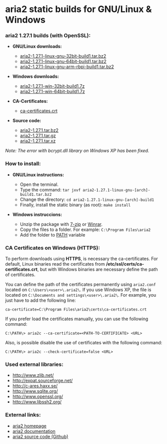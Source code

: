 aria2 static builds for GNU/Linux & Windows
===========================================

### aria2 1.27.1 builds (with OpenSSL):

  * **GNU/Linux downloads:**
    * [aria2-1.27.1-linux-gnu-32bit-build1.tar.bz2](https://github.com/q3aql/aria2-static-builds/releases/download/v1.27.1/aria2-1.27.1-linux-gnu-32bit-build1.tar.bz2)
    * [aria2-1.27.1-linux-gnu-64bit-build1.tar.bz2](https://github.com/q3aql/aria2-static-builds/releases/download/v1.27.1/aria2-1.27.1-linux-gnu-64bit-build1.tar.bz2)
    * [aria2-1.27.1-linux-gnu-arm-rbpi-build1.tar.bz2](https://github.com/q3aql/aria2-static-builds/releases/download/v1.27.1/aria2-1.27.1-linux-gnu-arm-rbpi-build1.tar.bz2)

  * **Windows downloads:**
    * [aria2-1.27.1-win-32bit-build1.7z](https://github.com/q3aql/aria2-static-builds/releases/download/v1.27.1/aria2-1.27.1-win-32bit-build1.7z)
    * [aria2-1.27.1-win-64bit-build1.7z](https://github.com/q3aql/aria2-static-builds/releases/download/v1.27.1/aria2-1.27.1-win-64bit-build1.7z)
    
  * **CA-Certificates:**
    * [ca-certificates.crt](https://github.com/q3aql/aria2-static-builds/releases/download/v1.27.1/ca-certificates.crt)

  * **Source code:**
    * [aria2-1.27.1.tar.bz2](https://github.com/tatsuhiro-t/aria2/releases/download/release-1.27.1/aria2-1.27.1.tar.bz2)
    * [aria2-1.27.1.tar.gz](https://github.com/tatsuhiro-t/aria2/releases/download/release-1.27.1/aria2-1.27.1.tar.gz)
    * [aria2-1.27.1.tar.xz](https://github.com/tatsuhiro-t/aria2/releases/download/release-1.27.1/aria2-1.27.1.tar.xz)

_Note: The error with bcrypt.dll library on Windows XP has been fixed._

### How to install:

  * **GNU/Linux instructions:**
    * Open the terminal.
    * Type the command: `tar jxvf aria2-1.27.1-linux-gnu-[arch]-build1.tar.bz2`
    * Change the directory: `cd aria2-1.27.1-linux-gnu-[arch]-build1`
    * Finally, install the static binary (as root): `make install`

  * **Windows instruccions:**
    * Unzip the package with [7-zip](http://www.7-zip.org/) or [Winrar](http://www.rarlab.com/).
    * Copy the files to a folder. For example: `C:\Program Files\aria2`
    * Add the folder to [PATH](https://www.google.es/search?q=add+folder+to+PATH+on+Windows) variable

### CA Certificates on Windows (HTTPS):

To perform downloads using **HTTPS**, is necessary the ca-certificates. For default, Linux binaries read the certificates from **/etc/ssl/certs/ca-certificates.crt**, but with Windows binaries are necessary define the path of certificates.

You can define the path of the certificates permanently using `aria2.conf` located on `C:\Users\<user>\.aria2\`. If you use Windows XP, the file is located on `C:\Documents and settings\<user>\.aria2\`. For example, you just have to add the following line:

`ca-certificate=C:\Program Files\aria2\certs\ca-certificates.crt`

If you prefer load the certificates manually, you can use the following command:

`C:\PATH\> aria2c --ca-certificate=<PATH-TO-CERTIFICATE> <URL>`

Also, is possible disable the use of certificates with the following command:

`C:\PATH\> aria2c --check-certificate=false <URL>`

### Used external libraries:

  * http://www.zlib.net/
  * http://expat.sourceforge.net/
  * http://c-ares.haxx.se/
  * http://www.sqlite.org/
  * http://www.openssl.org/
  * http://www.libssh2.org/

### External links:

  * [aria2 homepage](https://aria2.github.io/)
  * [aria2 documentation](https://aria2.github.io/manual/en/html/)
  * [aria2 source code (Github)](https://github.com/aria2/aria2)
